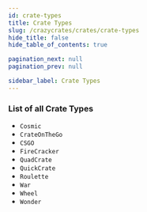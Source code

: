 ```yaml
---
id: crate-types
title: Crate Types
slug: /crazycrates/crates/crate-types
hide_title: false
hide_table_of_contents: true

pagination_next: null
pagination_prev: null

sidebar_label: Crate Types
---
```

### List of all Crate Types
- `Cosmic`
- `CrateOnTheGo`
- `CSGO`
- `FireCracker`
- `QuadCrate`
- `QuickCrate`
- `Roulette`
- `War`
- `Wheel`
- `Wonder`